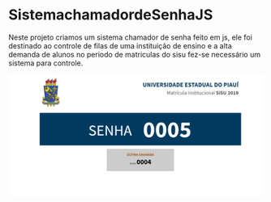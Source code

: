 # SistemachamadordeSenhaJS
 Neste projeto criamos um sistema chamador de senha feito em js, ele foi destinado ao controle de filas de uma instituição de ensino e a alta demanda de alunos no periodo de matriculas do sisu fez-se necessário um sistema para controle. 
 
![Screenshot](sistemachamadordesenha.png)
